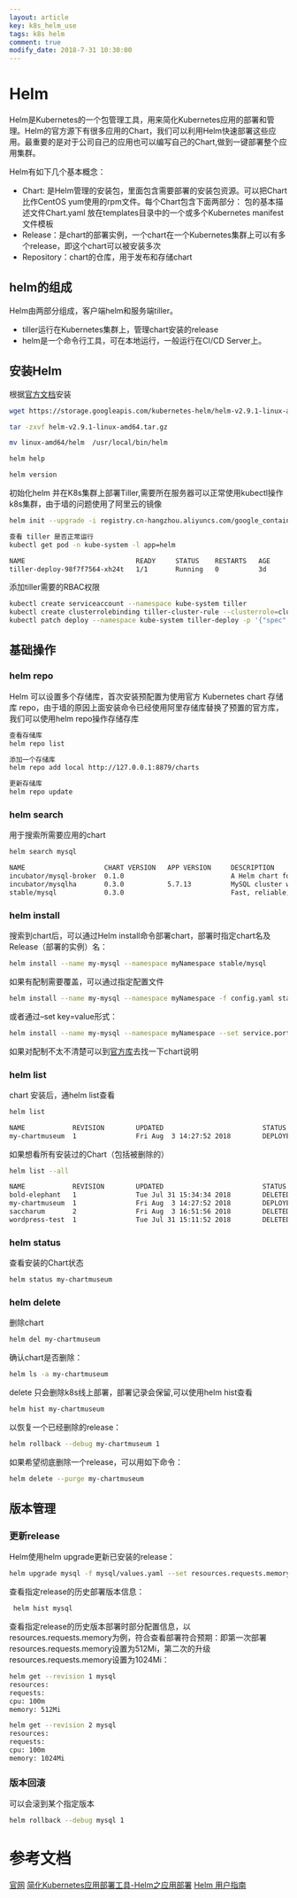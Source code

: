 ```yaml
---
layout: article
key: k8s_helm_use
tags: k8s helm
comment: true
modify_date: 2018-7-31 10:30:00
---
```

# Helm
Helm是Kubernetes的一个包管理工具，用来简化Kubernetes应用的部署和管理。Helm的官方源下有很多应用的Chart，我们可以利用Helm快速部署这些应用。最重要的是对于公司自己的应用也可以编写自己的Chart,做到一键部署整个应用集群。

Helm有如下几个基本概念：

* Chart: 是Helm管理的安装包，里面包含需要部署的安装包资源。可以把Chart比作CentOS yum使用的rpm文件。每个Chart包含下面两部分：
包的基本描述文件Chart.yaml
放在templates目录中的一个或多个Kubernetes manifest文件模板
* Release：是chart的部署实例，一个chart在一个Kubernetes集群上可以有多个release，即这个chart可以被安装多次
* Repository：chart的仓库，用于发布和存储chart

## helm的组成
Helm由两部分组成，客户端helm和服务端tiller。

* tiller运行在Kubernetes集群上，管理chart安装的release
* helm是一个命令行工具，可在本地运行，一般运行在CI/CD Server上。

## 安装Helm
根据[官方文档](https://github.com/helm/helm/blob/master/docs/install.md?spm=a2c4g.11186623.2.6.SJrIhJ&file=install.md)安装
```Bash
wget https://storage.googleapis.com/kubernetes-helm/helm-v2.9.1-linux-amd64.tar.gz

tar -zxvf helm-v2.9.1-linux-amd64.tar.gz 

mv linux-amd64/helm  /usr/local/bin/helm

helm help

helm version
```
初始化helm 并在K8s集群上部署Tiller,需要所在服务器可以正常使用kubectl操作k8s集群，由于墙的问题使用了阿里云的镜像
```Bash
helm init --upgrade -i registry.cn-hangzhou.aliyuncs.com/google_containers/tiller:v2.9.1 --stable-repo-url https://kubernetes.oss-cn-hangzhou.aliyuncs.com/charts

查看 tiller 是否正常运行
kubectl get pod -n kube-system -l app=helm

NAME                            READY     STATUS    RESTARTS   AGE
tiller-deploy-98f7f7564-xh24t   1/1       Running   0          3d
```
添加tiller需要的RBAC权限
```Bash
kubectl create serviceaccount --namespace kube-system tiller
kubectl create clusterrolebinding tiller-cluster-rule --clusterrole=cluster-admin --serviceaccount=kube-system:tiller
kubectl patch deploy --namespace kube-system tiller-deploy -p '{"spec":{"template":{"spec":{"serviceAccount":"tiller"}}}}'
```

## 基础操作
### helm repo
Helm 可以设置多个存储库，首次安装预配置为使用官方 Kubernetes chart 存储库 repo，由于墙的原因上面安装命令已经使用阿里存储库替换了预置的官方库，我们可以使用helm repo操作存储存库
```Bash
查看存储库
helm repo list

添加一个存储库
helm repo add local http://127.0.0.1:8879/charts   

更新存储库
helm repo update 
```
### helm search
用于搜索所需要应用的chart
```Bash
helm search mysql

NAME                    CHART VERSION   APP VERSION     DESCRIPTION                                       
incubator/mysql-broker  0.1.0                           A Helm chart for Kubernetes                       
incubator/mysqlha       0.3.0           5.7.13          MySQL cluster with a single master and zero or ...
stable/mysql            0.3.0                           Fast, reliable, scalable, and easy to use open-...
```
### helm install
搜索到chart后，可以通过Helm install命令部署chart，部署时指定chart名及Release（部署的实例）名：
```Bash
helm install --name my-mysql --namespace myNamespace stable/mysql
```
如果有配制需要覆盖，可以通过指定配置文件
```Bash
helm install --name my-mysql --namespace myNamespace -f config.yaml stable/mysql
```
或者通过–set key=value形式：
```Bash
helm install --name my-mysql --namespace myNamespace --set service.port=3307  stable/mysql
```
如果对配制不太不清楚可以到[官方库](https://github.com/helm/charts/tree/master/stable)去找一下chart说明
### helm list
chart 安装后，通helm list查看
```Bash
helm list

NAME            REVISION        UPDATED                         STATUS          CHART                   NAMESPACE     
my-chartmuseum  1               Fri Aug  3 14:27:52 2018        DEPLOYED        chartmuseum-1.6.0       thinker-common
```
如果想看所有安装过的Chart（包括被删除的）
```Bash
helm list --all

NAME            REVISION        UPDATED                         STATUS          CHART                   NAMESPACE           
bold-elephant   1               Tue Jul 31 15:34:34 2018        DELETED         hello-svc-0.1.0         default             
my-chartmuseum  1               Fri Aug  3 14:27:52 2018        DEPLOYED        chartmuseum-1.6.0       thinker-common      
saccharum       2               Fri Aug  3 16:51:56 2018        DELETED         saccharum-chart-1.0.0   saccharum-production
wordpress-test  1               Tue Jul 31 15:11:52 2018        DELETED         wordpress-0.6.13        default   
```
### helm status
查看安装的Chart状态
```Bash
helm status my-chartmuseum
```
### helm delete
删除chart
```Bash
helm del my-chartmuseum
```
确认chart是否删除：
```Bash
helm ls -a my-chartmuseum
```
delete 只会删除k8s线上部署，部署记录会保留,可以使用helm hist查看
```Bash
helm hist my-chartmuseum
```
以恢复一个已经删除的release：
```Bash
helm rollback --debug my-chartmuseum 1
```
如果希望彻底删除一个release，可以用如下命令：
```Bash
helm delete --purge my-chartmuseum
```
## 版本管理
### 更新release
Helm使用helm upgrade更新已安装的release：
```Bash
helm upgrade mysql -f mysql/values.yaml --set resources.requests.memory=1024Mi m
```
查看指定release的历史部署版本信息：
```Bash
 helm hist mysql
```
查看指定release的历史版本部署时部分配置信息，以resources.requests.memory为例，符合查看部署符合预期：即第一次部署resources.requests.memory设置为512Mi，第二次的升级resources.requests.memory设置为1024Mi：
```Bash
helm get --revision 1 mysql
resources:
requests:
cpu: 100m
memory: 512Mi

helm get --revision 2 mysql
resources:
requests:
cpu: 100m
memory: 1024Mi
```
### 版本回滚
可以会滚到某个指定版本
```Bash
helm rollback --debug mysql 1
```

参考文档
===
[官网](https://docs.helm.sh/helm/#helm_repo_update)
[简化Kubernetes应用部署工具-Helm之应用部署](https://www.kubernetes.org.cn/2706.html)
[Helm 用户指南](https://whmzsu.github.io/helm-doc-zh-cn/)